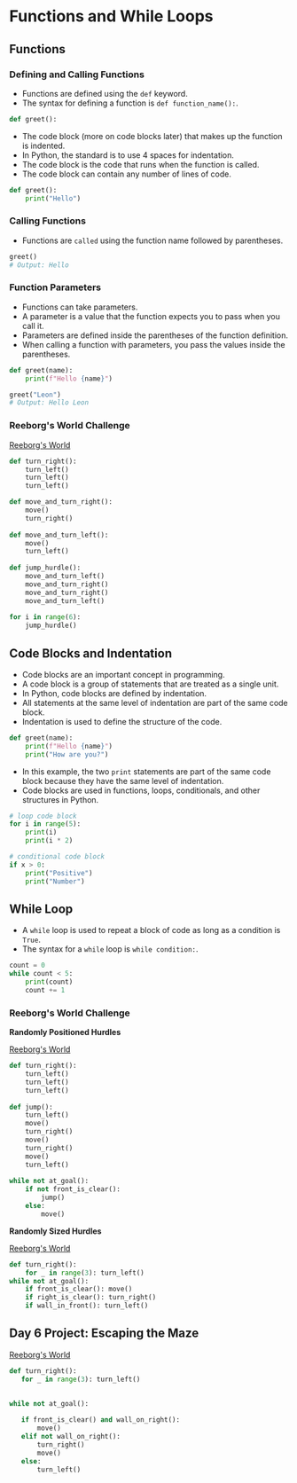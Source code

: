 # Functions and While Loops

## Functions

### Defining and Calling Functions

- Functions are defined using the `def` keyword.
- The syntax for defining a function is `def function_name():`.

```python
def greet():
```
- The code block (more on code blocks later) that makes up the function is indented.
- In Python, the standard is to use 4 spaces for indentation.
- The code block is the code that runs when the function is called.
- The code block can contain any number of lines of code.

```python
def greet():
    print("Hello")
```

### Calling Functions

- Functions are `called` using the function name followed by parentheses.

```python
greet()
# Output: Hello
```

### Function Parameters

- Functions can take parameters.
- A parameter is a value that the function expects you to pass when you call it.
- Parameters are defined inside the parentheses of the function definition.
- When calling a function with parameters, you pass the values inside the parentheses.

```python
def greet(name):
    print(f"Hello {name}")

greet("Leon")
# Output: Hello Leon
```

### Reeborg's World Challenge

[Reeborg's World](https://reeborg.ca/reeborg.html?lang=en&mode=python&menu=worlds/menus/reeborg_intro_en.json&name=Hurdle%201&url=worlds/tutorial_en/hurdle1.json)
```python
def turn_right():
    turn_left()
    turn_left()
    turn_left()

def move_and_turn_right():
    move()
    turn_right()
  
def move_and_turn_left():
    move()
    turn_left()
    
def jump_hurdle():
    move_and_turn_left()
    move_and_turn_right()
    move_and_turn_right()
    move_and_turn_left()
 
for i in range(6):
    jump_hurdle()
```
## Code Blocks and Indentation

- Code blocks are an important concept in programming.
- A code block is a group of statements that are treated as a single unit.
- In Python, code blocks are defined by indentation.
- All statements at the same level of indentation are part of the same code block.
- Indentation is used to define the structure of the code.

```python
def greet(name):
    print(f"Hello {name}")
    print("How are you?")
```

- In this example, the two `print` statements are part of the same code block because they have the same level of indentation.
- Code blocks are used in functions, loops, conditionals, and other structures in Python.

```python
# loop code block
for i in range(5):
    print(i)
    print(i * 2)

# conditional code block
if x > 0:
    print("Positive")
    print("Number")
```

## While Loop

- A `while` loop is used to repeat a block of code as long as a condition is `True`.
- The syntax for a `while` loop is `while condition:`.

```python
count = 0
while count < 5:
    print(count)
    count += 1
```

### Reeborg's World Challenge

**Randomly Positioned Hurdles**

[Reeborg's World](https://reeborg.ca/reeborg.html?lang=en&mode=python&menu=worlds/menus/reeborg_intro_en.json&name=Hurdle%203&url=worlds/tutorial_en/hurdle3.json)

```python
def turn_right():
    turn_left()
    turn_left()
    turn_left()
    
def jump():
    turn_left()
    move()
    turn_right()
    move()
    turn_right()
    move()
    turn_left()
    
while not at_goal():
    if not front_is_clear():
        jump()
    else:
        move()
```

**Randomly Sized Hurdles**

[Reeborg's World](https://reeborg.ca/reeborg.html?lang=en&mode=python&menu=worlds/menus/reeborg_intro_en.json&name=Hurdle%203&url=worlds/tutorial_en/hurdle3.json)

```python
def turn_right():
    for _ in range(3): turn_left()  
while not at_goal():
    if front_is_clear(): move()
    if right_is_clear(): turn_right()
    if wall_in_front(): turn_left()
```
 
## Day 6 Project: Escaping the Maze

[Reeborg's World](https://reeborg.ca/reeborg.html?lang=en&mode=python&menu=worlds/menus/reeborg_intro_en.json&name=Maze&url=worlds/tutorial_en/maze1.json)

 ```python
def turn_right():
    for _ in range(3): turn_left()
        

while not at_goal():
    
    if front_is_clear() and wall_on_right():
        move()
    elif not wall_on_right():
        turn_right()
        move()
    else:
        turn_left()
```
